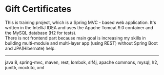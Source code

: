 # Gift Certificates

This is training project, which is a Spring MVC - based web application. It's written in the IntelliJ IDEA and uses the Apache Tomcat 9.0 container and the MySQL database (H2 for tests).\
There is not frontend part because main goal is increasing my skills in building multi-module and multi-layer app (using REST) without Spring Boot and JPA(Hibernate) help.
____
java 8, spring-mvc, maven, rest, lombok, slf4j, apache commons, mysql, h2, junit5, mockito, xml
